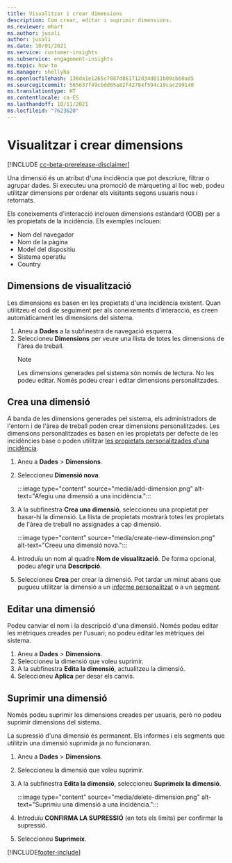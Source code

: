 ```yaml
---
title: Visualitzar i crear dimensions
description: Com crear, editar i suprimir dimensions.
ms.reviewer: mhart
ms.author: jusali
author: jusali
ms.date: 10/01/2021
ms.service: customer-insights
ms.subservice: engagement-insights
ms.topic: how-to
ms.manager: shellyha
ms.openlocfilehash: 136da1e1265c7087d861712d34d011b09cb60ad5
ms.sourcegitcommit: 565637f49cbdd05a82f42784f594c19cac299140
ms.translationtype: HT
ms.contentlocale: ca-ES
ms.lasthandoff: 10/11/2021
ms.locfileid: "7623620"
---
```

# <a name="view-and-create-dimensions"></a>Visualitzar i crear dimensions

[!INCLUDE [cc-beta-prerelease-disclaimer](includes/cc-beta-prerelease-disclaimer.md)]

Una dimensió és un atribut d'una incidència que pot descriure, filtrar o agrupar dades. Si executeu una promoció de màrqueting al lloc web, podeu utilitzar dimensions per ordenar els visitants segons usuaris nous i retornats.  

Els coneixements d'interacció inclouen dimensions estàndard (OOB) per a les propietats de la incidència. Els exemples inclouen:

- Nom del navegador
- Nom de la pàgina
- Model del dispositiu
- Sistema operatiu
- Country

## <a name="view-dimensions"></a>Dimensions de visualització

Les dimensions es basen en les propietats d'una incidència existent. Quan utilitzeu el codi de seguiment per als coneixements d'interacció, es creen automàticament les dimensions del sistema.

1. Aneu a **Dades** a la subfinestra de navegació esquerra. 
1. Seleccioneu **Dimensions** per veure una llista de totes les dimensions de l'àrea de treball. 
   > [!NOTE]
   > Les dimensions generades pel sistema són només de lectura. No les podeu editar. Només podeu crear i editar dimensions personalitzades.

## <a name="create-a-dimension"></a>Crea una dimensió

A banda de les dimensions generades pel sistema, els administradors de l'entorn i de l'àrea de treball poden crear dimensions personalitzades. Les dimensions personalitzades es basen en les propietats per defecte de les incidències base o poden utilitzar [les propietats personalitzades d'una incidència](advanced-SDK-implementation.md).

1. Aneu a **Dades** > **Dimensions**.
1. Seleccioneu **Dimensió nova**.

   :::image type="content" source="media/add-dimension.png" alt-text="Afegiu una dimensió a una incidència.":::

1. A la subfinestra **Crea una dimensió**, seleccioneu una propietat per basar-hi la dimensió. La llista de propietats mostrarà totes les propietats de l'àrea de treball no assignades a cap dimensió.
   
   :::image type="content" source="media/create-new-dimension.png" alt-text="Creeu una dimensió nova.":::
      
3. Introduïu un nom al quadre **Nom de visualització**. De forma opcional, podeu afegir una **Descripció**.
4. Seleccioneu **Crea** per crear la dimensió. Pot tardar un minut abans que pugueu utilitzar la dimensió a un [informe personalitzat](custom-reports.md) o a un [segment](segments.md). 

## <a name="edit-a-dimension"></a>Editar una dimensió

Podeu canviar el nom i la descripció d'una dimensió. Només podeu editar les mètriques creades per l'usuari; no podeu editar les mètriques del sistema.


1. Aneu a **Dades** > **Dimensions**.
1. Seleccioneu la dimensió que voleu suprimir.
1. A la subfinestra **Edita la dimensió**, actualitzeu la dimensió.
1. Seleccioneu **Aplica** per desar els canvis.

## <a name="delete-a-dimension"></a>Suprimir una dimensió

Només podeu suprimir les dimensions creades per usuaris, però no podeu suprimir dimensions del sistema.

La supressió d'una dimensió és permanent. Els informes i els segments que utilitzin una dimensió suprimida ja no funcionaran. 

1. Aneu a **Dades** > **Dimensions**.
1. Seleccioneu la dimensió que voleu suprimir.
1. A la subfinestra **Edita la dimensió**, seleccioneu **Suprimeix la dimensió**.

   :::image type="content" source="media/delete-dimension.png" alt-text="Suprimiu una dimensió a una incidència.":::

1. Introduïu **CONFIRMA LA SUPRESSIÓ** (en tots els límits) per confirmar la supressió. 
1. Seleccioneu **Suprimeix**.

[!INCLUDE[footer-include](../includes/footer-banner.md)]
